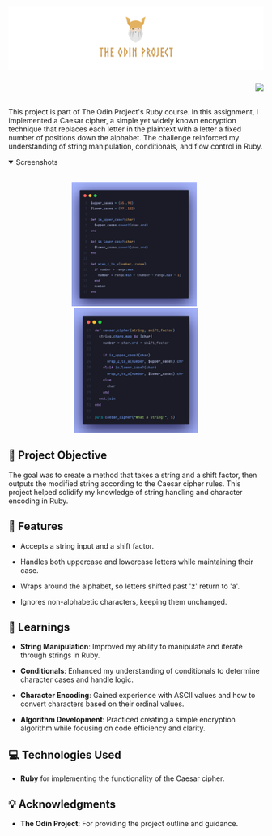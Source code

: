 # <img src="https://raw.githubusercontent.com/dsbfelipe/readme-banners/main/images/odin-project.png">

<img align="right" src="https://img.shields.io/badge/Ruby-CC342D?style=for-the-badge&logo=ruby&logoColor=white">

<br>
<br>

This project is part of The Odin Project's Ruby course. In this assignment, I implemented a Caesar cipher, a simple yet widely known encryption technique that replaces each letter in the plaintext with a letter a fixed number of positions down the alphabet. The challenge reinforced my understanding of string manipulation, conditionals, and flow control in Ruby.

<details open>
<summary>
 Screenshots
</summary> <br />
    
<p align="center">
    <img width="49%" src="screenshots/screenshot-1.png"/>
&nbsp;
    <img width="49%" src="screenshots/screenshot-2.png"/>

</details>

## 📝 Project Objective

The goal was to create a method that takes a string and a shift factor, then outputs the modified string according to the Caesar cipher rules. This project helped solidify my knowledge of string handling and character encoding in Ruby.

## 🔧 Features

- Accepts a string input and a shift factor.

- Handles both uppercase and lowercase letters while maintaining their case.

- Wraps around the alphabet, so letters shifted past 'z' return to 'a'.

- Ignores non-alphabetic characters, keeping them unchanged.

## 📖 Learnings

- **String Manipulation**: Improved my ability to manipulate and iterate through strings in Ruby.

- **Conditionals**: Enhanced my understanding of conditionals to determine character cases and handle logic.

- **Character Encoding**: Gained experience with ASCII values and how to convert characters based on their ordinal values.

- **Algorithm Development**: Practiced creating a simple encryption algorithm while focusing on code efficiency and clarity.

## 💻 Technologies Used

- **Ruby** for implementing the functionality of the Caesar cipher.

## 💡 Acknowledgments

- **The Odin Project**: For providing the project outline and guidance.
